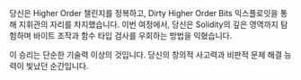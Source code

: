 당신은 Higher Order 챌린지를 정복하고, Dirty Higher Order Bits 익스플로잇을 통해 지휘관의 자리를 차지했습니다. 이번 여정에서, 당신은 Solidity의 깊은 영역까지 탐험하며 바이트 조작과 함수 타입 검사를 우회하는 방법을 익혔습니다. 

이 승리는 단순한 기술력 이상의 것입니다. 당신의 창의적 사고력과 비판적 문제 해결 능력이 빛났던 순간입니다.